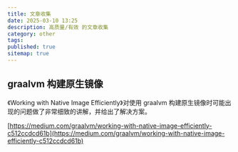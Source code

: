 ```yaml
---
title: 文章收集
date: 2025-03-10 13:25
description: 高质量/有效 的文章收集
category: other
tags:
published: true
sitemap: true
---
```


## graalvm 构建原生镜像

《Working with Native Image Efficiently》对使用 graalvm 构建原生镜像时可能出现的问题做了非常细致的讲解，并给出了解决方案。

[https://medium.com/graalvm/working-with-native-image-efficiently-c512ccdcd61b](https://medium.com/graalvm/working-with-native-image-efficiently-c512ccdcd61b)
